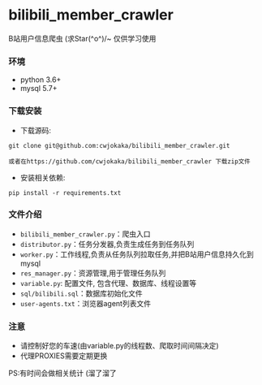 # bilibili_member_crawler 
B站用户信息爬虫 (求Star\(^o^)/~
仅供学习使用

### 环境
* python 3.6+
* mysql 5.7+

### 下载安装

* 下载源码:

```shell
git clone git@github.com:cwjokaka/bilibili_member_crawler.git

或者在https://github.com/cwjokaka/bilibili_member_crawler 下载zip文件
```

* 安装相关依赖:

```shell
pip install -r requirements.txt
```

### 文件介绍
* `bilibili_member_crawler.py`：爬虫入口
* `distributor.py`：任务分发器,负责生成任务到任务队列
* `worker.py`：工作线程,负责从任务队列拉取任务,并把B站用户信息持久化到mysql
* `res_manager.py`：资源管理,用于管理任务队列
* `variable.py`: 配置文件, 包含代理、数据库、线程设置等
* `sql/bilibili.sql`：数据库初始化文件
* `user-agents.txt`：浏览器agent列表文件

### 注意
* 请控制好您的车速(由variable.py的线程数、爬取时间间隔决定)
* 代理PROXIES需要定期更换


PS:有时间会做相关统计 (溜了溜了
